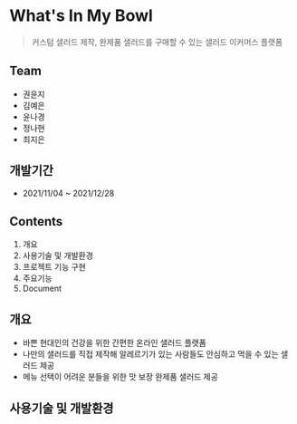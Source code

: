# What's In My Bowl
> 커스텀 샐러드 제작, 완제품 샐러드를 구매할 수 있는 샐러드 이커머스 플랫폼

## Team
+ 권윤지
+ 김예은
+ 윤나경
+ 정나현
+ 최지은

## 개발기간
+ 2021/11/04 ~ 2021/12/28

## Contents
1. 개요
3. 사용기술 및 개발환경
4. 프로젝트 기능 구현
5. 주요기능
6. Document

## 개요
- 바쁜 현대인의 건강을 위한 간편한 온라인 샐러드 플랫폼
- 나만의 샐러드를 직접 제작해 알레르기가 있는 사람들도 안심하고 먹을 수 있는 샐러드 제공
- 메뉴 선택이 어려운 분들을 위한 맛 보장 완제품 샐러드 제공

## 사용기술 및 개발환경


